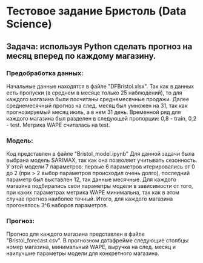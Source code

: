 # Тестовое задание Бристоль (Data Science)
## Задача: используя Python сделать прогноз на месяц вперед по каждому магазину.
### Предобработка данных:
Начальные данные находятся в файле "DFBristol.xlsx".
Так как в данных есть пропуски (в среднем в месяце только 25 наблюдений), то для каждого магазина были посчитаны среднемесячные продажи.
Далее среднемесячный прогноз на след. месяц был умножен на 31, так как прогнозируемый месяц июль, а в нем 31 день.
Временной ряд для каждого магазина был разделен в следующей пропорции: 0,8 - train, 0,2 - test. Метрика WAPE считалась на test.
### Модель:
Код представлен в файле "Bristol_model.ipynb"
Для данной задачи была выбрана модель SARIMAX, так как она позволяет учитывать сезонность.
У этой модели 7 параметров: первые 6 параметров итерировались от 0 до 2 (при > 2 выбор параметров происходил очень долго), последний параметр был выставлен 12, так данные месячные.
Для каждого магазина подбирались свои параметры модели в зависимости от того, при каких параметрах метрика WAPE минимальна, так как в этом случае прогноз наиболее точный.
Итого, для каждого магазина прогонялось 3^6 наборов параметров.

### Прогноз:
Прогноз для каждого магазина представлен в файле "Bristol_forecast.csv". 
В прогнозном датафрейме следующие столбцы: номер магазина, минимальный WAPE, выручка на след. месяц и наилучшие параметры модели для конкретного магазина.
